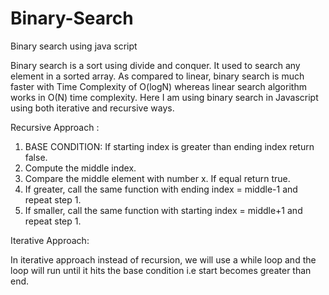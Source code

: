 # Binary-Search
Binary search using java script

Binary search is a sort using divide and conquer. It used to search any element in a sorted array. As compared to linear, binary search is much faster with Time Complexity of O(logN) whereas linear search algorithm works in O(N) time complexity.
Here I am using binary search in Javascript using both iterative and recursive ways. 

Recursive Approach :

1. BASE CONDITION: If starting index is greater than ending index return false.
2. Compute the middle index.
3. Compare the middle element with number x. If equal return true.
4. If greater, call the same function with ending index = middle-1 and repeat step 1.
5. If smaller, call the same function with starting index = middle+1 and repeat step 1.

Iterative Approach:

In iterative approach instead of recursion, we will use a while loop and the loop will run until it hits the base condition i.e start becomes greater than end.
